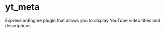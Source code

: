 yt_meta
=======

ExpressionEngine plugin that allows you to display YouTube video titles and descriptions
